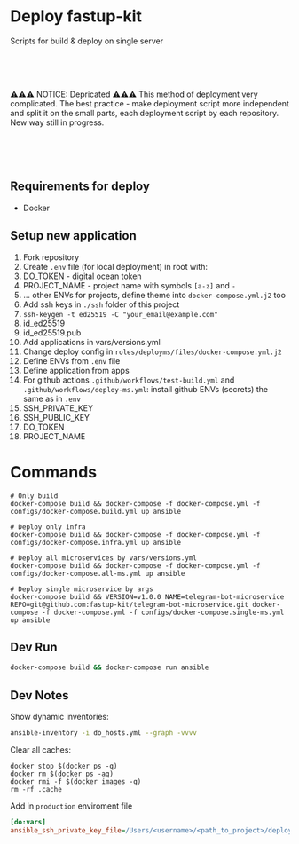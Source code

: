 # Deploy fastup-kit

Scripts for build & deploy on single server

<br />
<br />
<br />

⚠⚠⚠ NOTICE: Depricated ⚠⚠⚠
This method of deployment very complicated. The best practice - make deployment script more independent and split it on the small parts, each deployment script by each repository. New way still in progress.

<br />
<br />
<br />

## Requirements for deploy
* Docker

## Setup new application
1. Fork repository
2. Create `.env` file (for local deployment) in root with:
  1. DO_TOKEN - digital ocean token
  2. PROJECT_NAME - project name with symbols `[a-z]` and `-`
  3. ... other ENVs for projects, define theme into `docker-compose.yml.j2` too
3. Add ssh keys in `./ssh` folder of this project
  1. `ssh-keygen -t ed25519 -C "your_email@example.com"`
  2. id_ed25519
  3. id_ed25519.pub
4. Add applications in vars/versions.yml
5. Change deploy config in `roles/deployms/files/docker-compose.yml.j2`
  1. Define ENVs from `.env` file
  2. Define application from apps
6. For github actions `.github/workflows/test-build.yml` and `.github/workflows/deploy-ms.yml`: install github ENVs (secrets) the same as in `.env`
  1. SSH_PRIVATE_KEY
  2. SSH_PUBLIC_KEY
  3. DO_TOKEN
  4. PROJECT_NAME

# Commands
```
# Only build
docker-compose build && docker-compose -f docker-compose.yml -f configs/docker-compose.build.yml up ansible

# Deploy only infra
docker-compose build && docker-compose -f docker-compose.yml -f configs/docker-compose.infra.yml up ansible

# Deploy all microservices by vars/versions.yml
docker-compose build && docker-compose -f docker-compose.yml -f configs/docker-compose.all-ms.yml up ansible

# Deploy single microservice by args
docker-compose build && VERSION=v1.0.0 NAME=telegram-bot-microservice REPO=git@github.com:fastup-kit/telegram-bot-microservice.git docker-compose -f docker-compose.yml -f configs/docker-compose.single-ms.yml up ansible
```

## Dev Run
```sh
docker-compose build && docker-compose run ansible
```

## Dev Notes
Show dynamic inventories:
```sh
ansible-inventory -i do_hosts.yml --graph -vvvv
```

Clear all caches:
```
docker stop $(docker ps -q)
docker rm $(docker ps -aq)
docker rmi -f $(docker images -q)
rm -rf .cache
```

Add in `production` enviroment file
```ini
[do:vars]
ansible_ssh_private_key_file=/Users/<username>/<path_to_project>/deploy/ssh/id_ed25519
```
